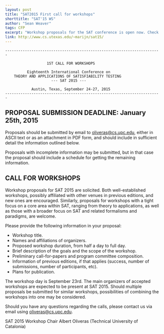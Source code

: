 ```yaml
---
layout: post
title: "SAT2015 First call for workshops"
shorttitle: "SAT'15 WS"
author: "Sean Weaver"
tags: CFP
excerpt: "Workshop proposals for the SAT conference is open now. Check out the details ..."
link: http://www.cs.utexas.edu/~marijn/sat15/
---
```

    -----------------------------------------------------------------------

                       1ST CALL FOR WORKSHOPS
 
              Eighteenth International Conference on
        THEORY AND APPLICATIONS OF SATISFIABILITY TESTING
                         --- SAT 2015 ---

                Austin, Texas, September 24-27, 2015
    -----------------------------------------------------------------------

## PROPOSAL SUBMISSION DEADLINE: January 25th, 2015

Proposals should be submitted by email to oliveras@cs.upc.edu, either
in ASCII text or as an attachment in PDF form, and should include in
sufficient detail the information outlined below.

Proposals with incomplete information may be submitted, but in that
case the proposal should include a schedule for getting the remaining
information.


## CALL FOR WORKSHOPS

 Workshop proposals for SAT 2015 are solicited.  Both well-established
 workshops, possibly affiliated with other venues in previous
 editions, and new ones are encouraged.  Similarly, proposals for
 workshops with a tight focus on a core area within SAT, ranging from
 theory to applications, as well as those with a broader focus on SAT
 and related formalisms and paradigms, are welcome.

 Please provide the following information in your proposal:

 + Workshop title.
 + Names and affiliations of organizers.
 + Proposed workshop duration, from half a day to full day.
 + Brief description of the goals and the scope of the workshop.
 + Preliminary call-for-papers and program committee composition.
 + Information of previous editions, if that applies (success, number
   of submissions, number of participants, etc).
 + Plans for publication.
 
 The workshop day is September 23rd. The main organizers of accepted
 workshops are expected to be present at SAT 2015. Should multiple
 proposals be submitted for similar workshops, possibilities of
 combining the workshops into one may be considered.


Should you have any questions regarding the calls, please contact us
via email using oliveras@cs.upc.edu.

SAT 2015 Workshop Chair
Albert Oliveras (Technical University of Catalonia)
